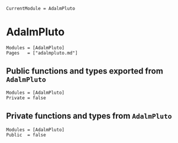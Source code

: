```@meta
CurrentModule = AdalmPluto
```

# AdalmPluto

```@index
Modules = [AdalmPluto]
Pages   = ["adalmpluto.md"]
```

## Public functions and types exported from `AdalmPluto`

```@autodocs
Modules = [AdalmPluto]
Private = false
```

## Private functions and types from `AdalmPluto`

```@autodocs
Modules = [AdalmPluto]
Public  = false
```

